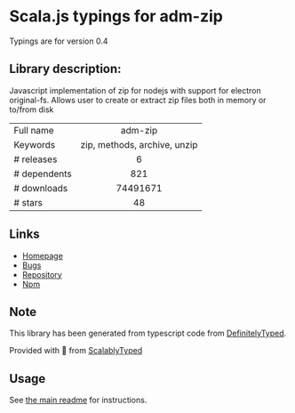 
# Scala.js typings for adm-zip

Typings are for version 0.4

## Library description:
Javascript implementation of zip for nodejs with support for electron original-fs. Allows user to create or extract zip files both in memory or to/from disk

|                    |                 |
| ------------------ | :-------------: |
| Full name          | adm-zip |
| Keywords           | zip, methods, archive, unzip |
| # releases         | 6 |
| # dependents       | 821 |
| # downloads        | 74491671 |
| # stars            | 48 |

## Links
- [Homepage](https://github.com/cthackers/adm-zip)
- [Bugs](https://github.com/cthackers/adm-zip/issues)
- [Repository](https://github.com/cthackers/adm-zip)
- [Npm](https://www.npmjs.com/package/adm-zip)
    


## Note
This library has been generated from typescript code from [DefinitelyTyped](https://definitelytyped.org).

Provided with :purple_heart: from [ScalablyTyped](https://github.com/oyvindberg/ScalablyTyped)

## Usage
See [the main readme](../../readme.md) for instructions.



